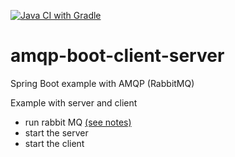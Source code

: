 [![Java CI with Gradle](https://github.com/concosminx/amqp-boot-client-server/actions/workflows/gradle.yml/badge.svg)](https://github.com/concosminx/amqp-boot-client-server/actions/workflows/gradle.yml)

# amqp-boot-client-server
Spring Boot example with AMQP (RabbitMQ)

Example with server and client 
- run rabbit MQ [(see notes)](RabbitMQ/README.md)
- start the server 
- start the client
